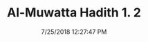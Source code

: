---
title        : "Al-Muwatta Hadith 1. 2"
date         : 7/25/2018 12:27:47 PM
draft        : false
type         : "hadith"
layout       : "hadith"
BookCode     : "AMH"
VolumeNumber : "1"
HadithNumber : "2"
categories  :  ["Prayer Time - The Times of Prayer","Prayer Time - The Times of Prayer in General"]
---